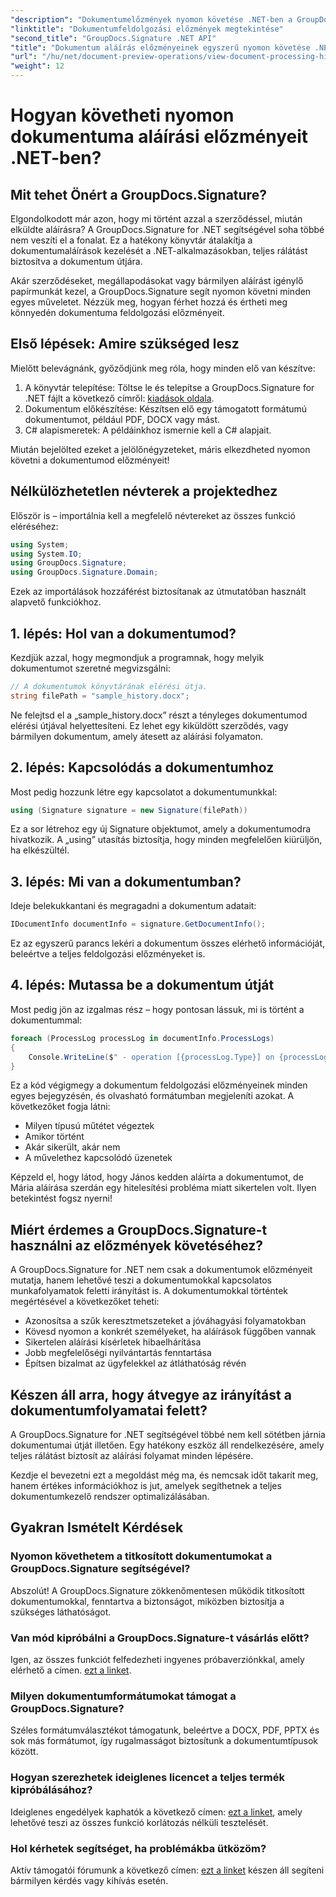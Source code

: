 ```yaml
---
"description": "Dokumentumelőzmények nyomon követése .NET-ben a GroupDocs.Signature segítségével. Lépésről lépésre útmutatónk segít az aláírási folyamatok nyomon követésében és a munkafolyamatok kezelésének optimalizálásában."
"linktitle": "Dokumentumfeldolgozási előzmények megtekintése"
"second_title": "GroupDocs.Signature .NET API"
"title": "Dokumentum aláírás előzményeinek egyszerű nyomon követése .NET-ben"
"url": "/hu/net/document-preview-operations/view-document-processing-history/"
"weight": 12
---
```


# Hogyan követheti nyomon dokumentuma aláírási előzményeit .NET-ben?

## Mit tehet Önért a GroupDocs.Signature?

Elgondolkodott már azon, hogy mi történt azzal a szerződéssel, miután elküldte aláírásra? A GroupDocs.Signature for .NET segítségével soha többé nem veszíti el a fonalat. Ez a hatékony könyvtár átalakítja a dokumentumaláírások kezelését a .NET-alkalmazásokban, teljes rálátást biztosítva a dokumentum útjára.

Akár szerződéseket, megállapodásokat vagy bármilyen aláírást igénylő papírmunkát kezel, a GroupDocs.Signature segít nyomon követni minden egyes műveletet. Nézzük meg, hogyan férhet hozzá és értheti meg könnyedén dokumentuma feldolgozási előzményeit.

## Első lépések: Amire szükséged lesz

Mielőtt belevágnánk, győződjünk meg róla, hogy minden elő van készítve:

1. A könyvtár telepítése: Töltse le és telepítse a GroupDocs.Signature for .NET fájlt a következő címről: [kiadások oldala](https://releases.groupdocs.com/signature/net/).
2. Dokumentum előkészítése: Készítsen elő egy támogatott formátumú dokumentumot, például PDF, DOCX vagy mást.
3. C# alapismeretek: A példáinkhoz ismernie kell a C# alapjait.

Miután bejelölted ezeket a jelölőnégyzeteket, máris elkezdheted nyomon követni a dokumentumod előzményeit!

## Nélkülözhetetlen névterek a projektedhez

Először is – importálnia kell a megfelelő névtereket az összes funkció eléréséhez:

```csharp
using System;
using System.IO;
using GroupDocs.Signature;
using GroupDocs.Signature.Domain;
```

Ezek az importálások hozzáférést biztosítanak az útmutatóban használt alapvető funkciókhoz.

## 1. lépés: Hol van a dokumentumod?

Kezdjük azzal, hogy megmondjuk a programnak, hogy melyik dokumentumot szeretné megvizsgálni:

```csharp
// A dokumentumok könyvtárának elérési útja.
string filePath = "sample_history.docx";
```

Ne felejtsd el a „sample_history.docx” részt a tényleges dokumentumod elérési útjával helyettesíteni. Ez lehet egy kiküldött szerződés, vagy bármilyen dokumentum, amely átesett az aláírási folyamaton.

## 2. lépés: Kapcsolódás a dokumentumhoz

Most pedig hozzunk létre egy kapcsolatot a dokumentumunkkal:

```csharp
using (Signature signature = new Signature(filePath))
```

Ez a sor létrehoz egy új Signature objektumot, amely a dokumentumodra hivatkozik. A „using” utasítás biztosítja, hogy minden megfelelően kiürüljön, ha elkészültél.

## 3. lépés: Mi van a dokumentumban?

Ideje belekukkantani és megragadni a dokumentum adatait:

```csharp
IDocumentInfo documentInfo = signature.GetDocumentInfo();
```

Ez az egyszerű parancs lekéri a dokumentum összes elérhető információját, beleértve a teljes feldolgozási előzményeket is.

## 4. lépés: Mutassa be a dokumentum útját

Most pedig jön az izgalmas rész – hogy pontosan lássuk, mi is történt a dokumentummal:

```csharp
foreach (ProcessLog processLog in documentInfo.ProcessLogs)
{
    Console.WriteLine($" - operation [{processLog.Type}] on {processLog.Date.ToShortDateString()}. Succeeded/Failed {processLog.Succeeded}/{processLog.Failed}. Message: {processLog.Message}");
}
```

Ez a kód végigmegy a dokumentum feldolgozási előzményeinek minden egyes bejegyzésén, és olvasható formátumban megjeleníti azokat. A következőket fogja látni:
- Milyen típusú műtétet végeztek
- Amikor történt
- Akár sikerült, akár nem
- A művelethez kapcsolódó üzenetek

Képzeld el, hogy látod, hogy János kedden aláírta a dokumentumot, de Mária aláírása szerdán egy hitelesítési probléma miatt sikertelen volt. Ilyen betekintést fogsz nyerni!

## Miért érdemes a GroupDocs.Signature-t használni az előzmények követéséhez?

A GroupDocs.Signature for .NET nem csak a dokumentumok előzményeit mutatja, hanem lehetővé teszi a dokumentumokkal kapcsolatos munkafolyamatok feletti irányítást is. A dokumentumokkal történtek megértésével a következőket teheti:

- Azonosítsa a szűk keresztmetszeteket a jóváhagyási folyamatokban
- Kövesd nyomon a konkrét személyeket, ha aláírások függőben vannak
- Sikertelen aláírási kísérletek hibaelhárítása
- Jobb megfelelőségi nyilvántartás fenntartása
- Építsen bizalmat az ügyfelekkel az átláthatóság révén

## Készen áll arra, hogy átvegye az irányítást a dokumentumfolyamatai felett?

A GroupDocs.Signature for .NET segítségével többé nem kell sötétben járnia dokumentumai útját illetően. Egy hatékony eszköz áll rendelkezésére, amely teljes rálátást biztosít az aláírási folyamat minden lépésére.

Kezdje el bevezetni ezt a megoldást még ma, és nemcsak időt takarít meg, hanem értékes információkhoz is jut, amelyek segíthetnek a teljes dokumentumkezelő rendszer optimalizálásában.

## Gyakran Ismételt Kérdések

### Nyomon követhetem a titkosított dokumentumokat a GroupDocs.Signature segítségével?

Abszolút! A GroupDocs.Signature zökkenőmentesen működik titkosított dokumentumokkal, fenntartva a biztonságot, miközben biztosítja a szükséges láthatóságot.

### Van mód kipróbálni a GroupDocs.Signature-t vásárlás előtt?

Igen, az összes funkciót felfedezheti ingyenes próbaverziónkkal, amely elérhető a címen. [ezt a linket](https://releases.groupdocs.com/).

### Milyen dokumentumformátumokat támogat a GroupDocs.Signature?

Széles formátumválasztékot támogatunk, beleértve a DOCX, PDF, PPTX és sok más formátumot, így rugalmasságot biztosítunk a dokumentumtípusok között.

### Hogyan szerezhetek ideiglenes licencet a teljes termék kipróbálásához?

Ideiglenes engedélyek kaphatók a következő címen: [ezt a linket](https://purchase.groupdocs.com/temporary-license/), amely lehetővé teszi az összes funkció korlátozás nélküli tesztelését.

### Hol kérhetek segítséget, ha problémákba ütközöm?

Aktív támogatói fórumunk a következő címen: [ezt a linket](https://forum.groupdocs.com/c/signature/13) készen áll segíteni bármilyen kérdés vagy kihívás esetén.